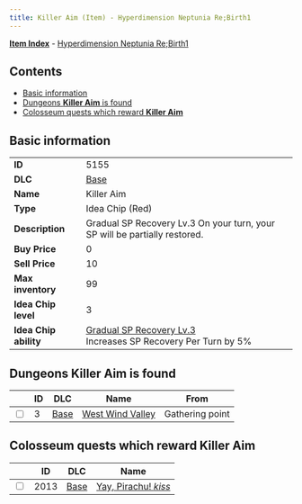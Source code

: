 ```yaml
---
title: Killer Aim (Item) - Hyperdimension Neptunia Re;Birth1
---
```


[**Item Index**](/neptunia/rb1/item/index.html) - [Hyperdimension Neptunia Re;Birth1](/neptunia/rb1)

## Contents

- [Basic information](#basic-information)
- [Dungeons **Killer Aim** is found](#dungeons-killer-aim-is-found)
- [Colosseum quests which reward **Killer Aim**](#colosseum-quests-which-reward-killer-aim)

## Basic information

|   |   |
| -- | -- |
| **ID** | 5155 |
| **DLC** | [Base](/neptunia/rb1/dlc/1-base.html) |
| **Name** | Killer Aim |
| **Type** | Idea Chip (Red) |
| **Description** | Gradual SP Recovery Lv.3 On your turn, your SP will be partially restored. |
| **Buy Price** | 0 |
| **Sell Price** | 10 |
| **Max inventory** | 99 |
| **Idea Chip level** | 3 |
| **Idea Chip ability** | [Gradual SP Recovery Lv.3](/neptunia/rb1/avatar/1-9654-gradual-sp-recovery-lv-3.html)<br />Increases SP Recovery Per Turn by 5% |


## Dungeons **Killer Aim** is found

|    | ID | DLC | Name | From |
| -- | -- | --- | ---- | ---- |
| <input type="checkbox" id="rb1-dungeon-1-3" class="trackbox" /> | 3 | [Base](/neptunia/rb1/dlc/1-base.html) | [West Wind Valley](/neptunia/rb1/dungeon/1-3-west-wind-valley.html) | Gathering point |


## Colosseum quests which reward **Killer Aim**

|    | ID | DLC | Name |
| -- | -- | --- | ---- |
| <input type="checkbox" id="rb1-colosseum-1-2013" class="trackbox" /> | 2013 | [Base](/neptunia/rb1/dlc/1-base.html) | [Yay, Pirachu! *kiss*](/neptunia/rb1/colosseum/1-2013-yay-pirachu-kiss.html) |

